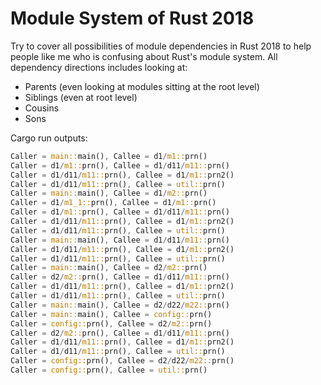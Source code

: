 # Module System of Rust 2018
Try to cover all possibilities of module dependencies in Rust 2018 to help people like me who is confusing about Rust's module system. All dependency directions includes looking at:

- Parents (even looking at modules sitting at the root level)
- Siblings (even at root level)
- Cousins
- Sons



Cargo run outputs:

```rust
Caller = main::main(), Callee = d1/m1::prn()
Caller = d1/m1::prn(), Callee = d1/d11/m11::prn()
Caller = d1/d11/m11::prn(), Callee = d1/m1::prn2()
Caller = d1/d11/m11::prn(), Callee = util::prn()
Caller = main::main(), Callee = d1/m2::prn()
Caller = d1/m1_1::prn(), Callee = d1/m1::prn()
Caller = d1/m1::prn(), Callee = d1/d11/m11::prn()
Caller = d1/d11/m11::prn(), Callee = d1/m1::prn2()
Caller = d1/d11/m11::prn(), Callee = util::prn()
Caller = main::main(), Callee = d1/d11/m11::prn()
Caller = d1/d11/m11::prn(), Callee = d1/m1::prn2()
Caller = d1/d11/m11::prn(), Callee = util::prn()
Caller = main::main(), Callee = d2/m2::prn()
Caller = d2/m2::prn(), Callee = d1/d11/m11::prn()
Caller = d1/d11/m11::prn(), Callee = d1/m1::prn2()
Caller = d1/d11/m11::prn(), Callee = util::prn()
Caller = main::main(), Callee = d2/d22/m22::prn()
Caller = main::main(), Callee = config::prn()
Caller = config::prn(), Callee = d2/m2::prn()
Caller = d2/m2::prn(), Callee = d1/d11/m11::prn()
Caller = d1/d11/m11::prn(), Callee = d1/m1::prn2()
Caller = d1/d11/m11::prn(), Callee = util::prn()
Caller = config::prn(), Callee = d2/d22/m22::prn()
Caller = config::prn(), Callee = util::prn()
```

